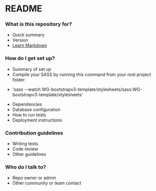 # README #


### What is this repository for? ###

* Quick summary
* Version
* [Learn Markdown](https://bitbucket.org/tutorials/markdowndemo)

### How do I get set up? ###

* Summary of set up
* Compile your SASS by running this command from your root project folder:
- 'sass --watch WG-bootstrapv3-template/stylesheets/sass:WG-bootstrapv3-template/stylesheets'
* Dependencies
* Database configuration
* How to run tests
* Deployment instructions

### Contribution guidelines ###

* Writing tests
* Code review
* Other guidelines

### Who do I talk to? ###

* Repo owner or admin
* Other community or team contact